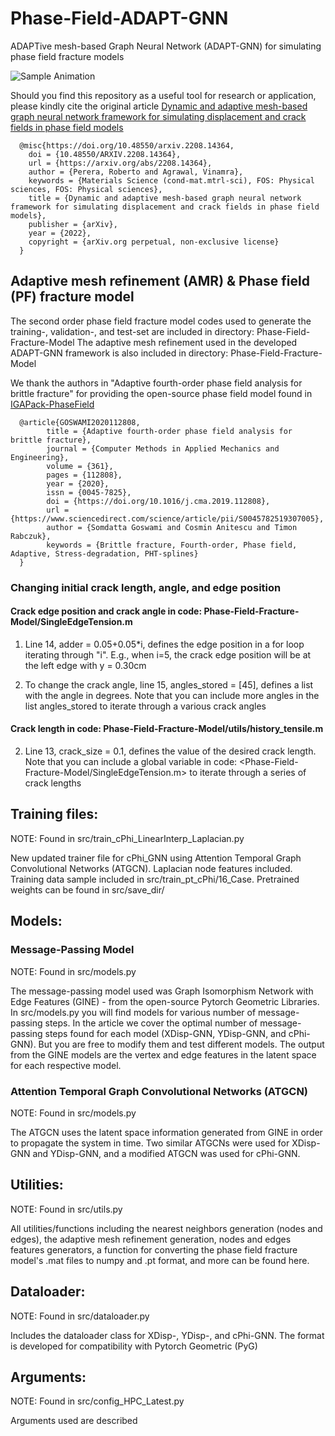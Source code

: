 # Phase-Field-ADAPT-GNN
ADAPTive mesh-based Graph Neural Network (ADAPT-GNN) for simulating phase field fracture models

![Sample Animation](Supplementary_Figure_3.gif "Phase-field VS. ADAPT-GNN")

Should you find this repository as a useful tool for research or application, please kindly cite the original article [Dynamic and adaptive mesh-based graph neural network framework for simulating displacement and crack fields in phase field models](https://arxiv.org/abs/2208.14364v2)

      @misc{https://doi.org/10.48550/arxiv.2208.14364,
        doi = {10.48550/ARXIV.2208.14364},
        url = {https://arxiv.org/abs/2208.14364},
        author = {Perera, Roberto and Agrawal, Vinamra},
        keywords = {Materials Science (cond-mat.mtrl-sci), FOS: Physical sciences, FOS: Physical sciences},
        title = {Dynamic and adaptive mesh-based graph neural network framework for simulating displacement and crack fields in phase field models},
        publisher = {arXiv},
        year = {2022},
        copyright = {arXiv.org perpetual, non-exclusive license}
      }

## Adaptive mesh refinement (AMR) & Phase field (PF) fracture model

The second order phase field fracture model codes used to generate the training-, validation-, and test-set are included in directory: Phase-Field-Fracture-Model
The adaptive mesh refinement used in the developed ADAPT-GNN framework is also included in directory: Phase-Field-Fracture-Model

We thank the authors in "Adaptive fourth-order phase field analysis for brittle fracture" for providing the open-source phase field model found in [IGAPack-PhaseField](https://github.com/somdattagoswami/IGAPack-PhaseField)

      @article{GOSWAMI2020112808,
            title = {Adaptive fourth-order phase field analysis for brittle fracture},
            journal = {Computer Methods in Applied Mechanics and Engineering},
            volume = {361},
            pages = {112808},
            year = {2020},
            issn = {0045-7825},
            doi = {https://doi.org/10.1016/j.cma.2019.112808},
            url = {https://www.sciencedirect.com/science/article/pii/S0045782519307005},
            author = {Somdatta Goswami and Cosmin Anitescu and Timon Rabczuk},
            keywords = {Brittle fracture, Fourth-order, Phase field, Adaptive, Stress-degradation, PHT-splines}
      }

### Changing initial crack length, angle, and edge position

#### Crack edge position and crack angle in code: Phase-Field-Fracture-Model/SingleEdgeTension.m

1) Line 14, adder = 0.05+0.05*i, defines the edge position in a for loop iterating through "i". 
   E.g., when i=5, the crack edge position will be at the left edge with y = 0.30cm
    
2) To change the crack angle, line 15, angles_stored = [45], defines a list with the angle in degrees.
   Note that you can include more angles in the list angles_stored to iterate through a various crack angles
   
#### Crack length in code: Phase-Field-Fracture-Model/utils/history_tensile.m

2) Line 13, crack_size = 0.1, defines the value of the desired crack length.
   Note that you can include a global variable in code: <Phase-Field-Fracture-Model/SingleEdgeTension.m> to iterate through a series of crack lengths


## Training files:
NOTE: Found in src/train_cPhi_LinearInterp_Laplacian.py 

New updated trainer file for cPhi_GNN using Attention Temporal Graph Convolutional Networks (ATGCN).
Laplacian node features included.
Training data sample included in src/train_pt_cPhi/16_Case.
Pretrained weights can be found in src/save_dir/


## Models:

### Message-Passing Model
NOTE: Found in src/models.py 

The message-passing model used was Graph Isomorphism Network with Edge Features (GINE) - from the open-source Pytorch Geometric Libraries.
In src/models.py you will find models for various number of message-passing steps.
In the article we cover the optimal number of message-passing steps found for each model (XDisp-GNN, YDisp-GNN, and cPhi-GNN). 
But you are free to modify them and test different models.
The output from the GINE models are the vertex and edge features in the latent space for each respective model.

### Attention Temporal Graph Convolutional Networks (ATGCN)
NOTE: Found in src/models.py

The ATGCN uses the latent space information generated from GINE in order to propagate the system in time.
Two similar ATGCNs were used for XDisp-GNN and YDisp-GNN, and a modified ATGCN was used for cPhi-GNN.

## Utilities:
NOTE: Found in src/utils.py 

All utilities/functions including the nearest neighbors generation (nodes and edges), the adaptive mesh refinement generation, nodes and edges features generators, a function for converting the phase field fracture model's .mat files to numpy and .pt format, and more can be found here.  


## Dataloader:
NOTE: Found in src/dataloader.py 

Includes the dataloader class for XDisp-, YDisp-, and cPhi-GNN. The format is developed for compatibility with Pytorch Geometric (PyG)   


## Arguments:
NOTE: Found in src/config_HPC_Latest.py

Arguments used are described


